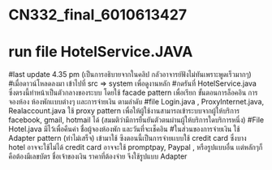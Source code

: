 # CN332_final_6010613427
# run file HotelService.JAVA

#last update 4.35 pm <only readme.md> (เป็นการอธิบายจากในคลิป กลัวอาจารย์ฟังไม่ทันเพราะพูดเร็วมากๆ)
#เมื่อดาวน์โหลดลงมา เข้าไปที่ src => system เพื่อดูงานหลัก
#กดรันที่ HotelService.java ซึ่งตรงนี้ทำหน้าเป็นตัวกลางของระบบ โดยใช้ facade pattern เพื่อเรียก ขั้นตอนการล็อคอิน  การจองห้อง ห้องพักเเบบต่างๆ เเละการจ่ายเงิน ตามลำดับ 
#file Login.java , ProxyInternet.java, Realaccount.java ใช้ proxy pattern เพื่อให้ผู้ใช้งานสามารถเข้าระบบจากผู้ให้บริการ facebook, gmail, hotmail ได้ (สมมติว่ามีการยืนยันตัวตนผ่านผู้ให้บริการใดบริการหนึ่ง) 
#File Hotel.java มีไว้เพื่อคืนค่า ชื่อผู้จองห้องพัก และวันที่จะเช็คอิน 
#ในส่วนของการจ่ายเงิน ใช้ Adapter pattern (ทำไม่เสร็จ) เข้ามาใช้ ซึงตอนนี้เป็นการจ่ายเเบบใช้ credit card ซึ่งบาง hotel อาจจะใช้ไม่ได้ credit card อาจจะใช้ promptpay, Paypal ,  หรือรูปแบบอื่น เเต่หลักๆก็คือต้องมีเลขบัตร  ชื่อเจ้าของเงิน ราคาที่ต้องจ่าย  จึงใช้รูปแบบ Adapter
